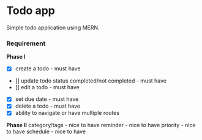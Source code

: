 # Todo app
Simple todo application using MERN.

### Requirement
**Phase I**
- [x] create a todo - must have
- [] update todo status completed/not completed - must have
- [] edit a todo - must have
- [x] set due date - must have
- [x] delete a todo - must have
- [x] ability to navigate or have multiple routes

**Phase II**
category/tags - nice to have
reminder - nice to have
priority - nice to have
schedule - nice to have
